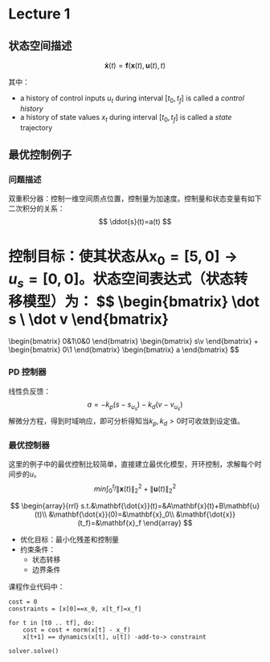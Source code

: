 # Lecture 1

## 状态空间描述

$$
\mathbf{\dot{x}}(t)=\mathbf{f}(\mathbf{x}(t), \mathbf{u}(t), t)
$$

其中：

- a history of control inputs $u_{t}$  during interval $[t_0, t_f]$ is called a *control history*
- a history of state values $x_{t}$  during interval $[t_0, t_f]$ is called a *state* trajectory

## 最优控制例子

### 问题描述

双重积分器：控制一维空间质点位置，控制量为加速度。控制量和状态变量有如下二次积分的关系：
$$
\ddot{s}(t)=a(t)
$$


控制目标：使其状态从$\mathbf{x}_0=[5,0]\rightarrow u_s=[0, 0]$。状态空间表达式（状态转移模型）为：
$$
\begin{bmatrix}
\dot s \\ \dot v
\end{bmatrix}
=
\begin{bmatrix}
0&1\\0&0
\end{bmatrix}
\begin{bmatrix}
s\\v
\end{bmatrix}
+
\begin{bmatrix}
0\\1
\end{bmatrix}
\begin{bmatrix}
a
\end{bmatrix}
$$

### PD 控制器

线性负反馈：
$$
a=-k_p(s-s_{u_s})-k_d(v-v_{u_s})
$$
解微分方程，得到时域响应，即可分析得知当$k_p,k_d>0$时可收敛到设定值。

### 最优控制器

这里的例子中的最优控制比较简单，直接建立最优化模型，开环控制，求解每个时间步的$u$。
$$
min\int_0^{t_f}{\lVert\mathbf{x}(t)\rVert_2^2 +\lVert\mathbf{u}(t)\rVert_2^2}
$$

$$
\begin{array}{rrl}
s.t.&\mathbf{\dot{x}}(t)=&A\mathbf{x}(t)+B\mathbf{u}(t)\\
&\mathbf{\dot{x}}(0)=&\mathbf{x}_0\\
&\mathbf{\dot{x}}(t_f)=&\mathbf{x}_f
\end{array}
$$

- 优化目标：最小化残差和控制量
- 约束条件：
  - 状态转移
  - 边界条件

课程作业代码中：

```
cost = 0
constraints = [x[0]==x_0, x[t_f]=x_f]

for t in [t0 .. tf], do:
	cost = cost + norm(x[t] - x_f)
	x[t+1] == dynamics(x[t], u[t]) -add-to-> constraint

solver.solve()
```
